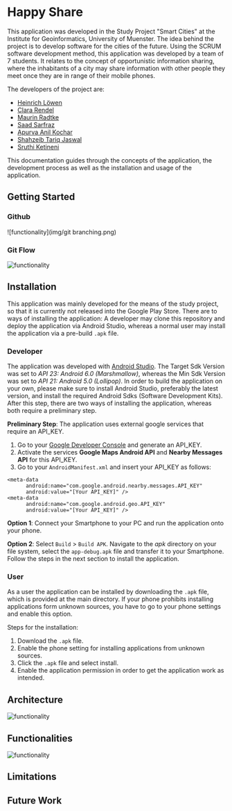 # Happy Share

This application was developed in the Study Project "Smart Cities" at the Institute for Geoinformatics, University of Muenster. The idea behind the project is to develop software for the cities of the future. Using the SCRUM software development method, this application was developed by a team of 7 students. It relates to the concept of opportunistic information sharing, where the inhabitants of a city may share information with other people they meet once they are in range of their mobile phones.

The developers of the project are:
- [Heinrich Löwen](https://github.com/heinrichloewen)
- [Clara Rendel](https://github.com/crend02)
- [Maurin Radtke](https://github.com/MojioMS)
- [Saad Sarfraz](https://github.com/saadsarfrazz)
- [Apurva Anil Kochar](https://github.com/apurvaakochar)
- [Shahzeib Tariq Jaswal](https://github.com/shahzeib)
- [Sruthi Ketineni](https://github.com/Sruthiketineni)

This documentation guides through the concepts of the application, the development process as well as the installation and usage of the application.

## Getting Started

### Github

![functionality](img/git branching.png)

### Git Flow

![functionality](img/git.png)

## Installation

This application was mainly developed for the means of the study project, so that it is currently not released into the Google Play Store. There are to ways of installing the application: A developer may clone this repository and deploy the application via Android Studio, whereas a normal user may install the application via a pre-build `.apk` file.  

### Developer

The application was developed with [Android Studio](https://developer.android.com/studio/index.html). The Target Sdk Version was set to *API 23: Android 6.0 (Marshmallow)*, whereas the Min Sdk Version was set to *API 21: Android 5.0 (Lollipop)*. In order to build the application on your own, please make sure to install Android Studio, preferably the latest version, and install the required Android Sdks (Software Development Kits).
After this step, there are two ways of installing the application, whereas both require a preliminary step.

**Preliminary Step**: The application uses external google services that require an API_KEY.
  1. Go to your [Google Developer Console](https://console.developers.google.com/) and generate an API_KEY.
  2. Activate the services **Google Maps Android API** and **Nearby Messages API** for this API_KEY.
  3. Go to your `AndroidManifest.xml` and insert your API_KEY as follows:

  ```
  <meta-data
        android:name="com.google.android.nearby.messages.API_KEY"
        android:value="[Your API_KEY]" />
  <meta-data
        android:name="com.google.android.geo.API_KEY"
        android:value="[Your API_KEY]" />
  ```

**Option 1**: Connect your Smartphone to your PC and run the application onto your phone.

**Option 2**: Select `Build` > `Build APK`. Navigate to the *apk* directory on your file system, select the `app-debug.apk` file and transfer it to your Smartphone. Follow the steps in the next section to install the application.

### User

As a user the application can be installed by downloading the `.apk` file, which is provided at the main directory. If your phone prohibits installing applications form unknown sources, you have to go to your phone settings and enable this option.

Steps for the installation:
  1. Download the `.apk` file.
  2. Enable the phone setting for installing applications from unknown sources.
  3. Click the `.apk` file and select install.
  4. Enable the application permission in order to get the application work as intended.

## Architecture

![functionality](img/architecture_model.png)

## Functionalities

![functionality](img/functionality.png)

## Limitations

## Future Work
